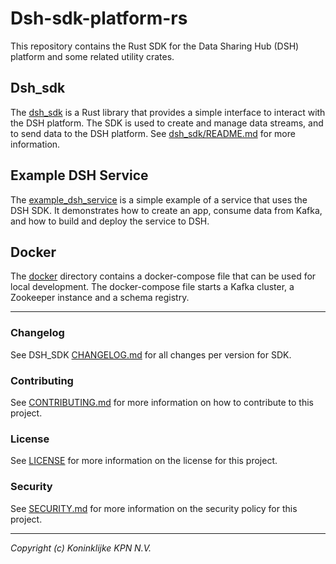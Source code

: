 # Dsh-sdk-platform-rs
This repository contains the Rust SDK for the Data Sharing Hub (DSH) platform and some related utility crates.

## Dsh_sdk
The [dsh_sdk](dsh_sdk) is a Rust library that provides a simple interface to interact with the DSH platform. The SDK is used to create and manage data streams, and to send data to the DSH platform.
See [dsh_sdk/README.md](dsh_sdk/README.md) for more information.

## Example DSH Service
The [example_dsh_service](example_dsh_service) is a simple example of a service that uses the DSH SDK. It demonstrates how to create an app, consume data from Kafka, and how to build and deploy the service to DSH.

## Docker
The [docker](docker) directory contains a docker-compose file that can be used for local development. The docker-compose file starts a Kafka cluster, a Zookeeper instance and a schema registry.

---

### Changelog
See DSH_SDK [CHANGELOG.md](dsh_sdk/CHANGELOG.md) for all changes per version for SDK.

### Contributing
See [CONTRIBUTING.md](CONTRIBUTING.md) for more information on how to contribute to this project.

### License
See [LICENSE](LICENSE) for more information on the license for this project.

### Security
See [SECURITY.md](SECURITY.md) for more information on the security policy for this project.

---
_Copyright (c) Koninklijke KPN N.V._ 
